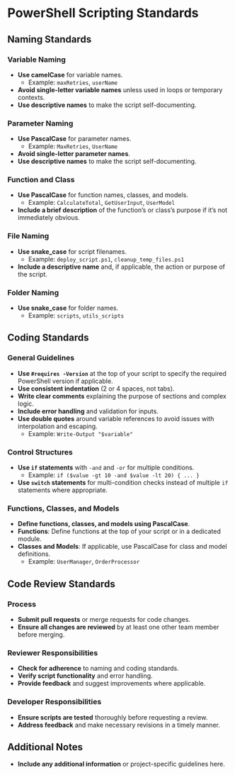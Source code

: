 # PowerShell Scripting Standards

## Naming Standards

### Variable Naming

- **Use camelCase** for variable names.
  - Example: `maxRetries`, `userName`
- **Avoid single-letter variable names** unless used in loops or temporary contexts.
- **Use descriptive names** to make the script self-documenting.

### Parameter Naming

- **Use PascalCase** for parameter names.
  - Example: `MaxRetries`, `UserName`
- **Avoid single-letter parameter names**.
- **Use descriptive names** to make the script self-documenting.

### Function and Class

- **Use PascalCase** for function names, classes, and models.
  - Example: `CalculateTotal`, `GetUserInput`, `UserModel`
- **Include a brief description** of the function’s or class’s purpose if it’s not immediately obvious.

### File Naming

- **Use snake_case** for script filenames.
  - Example: `deploy_script.ps1`, `cleanup_temp_files.ps1`
- **Include a descriptive name** and, if applicable, the action or purpose of the script.

### Folder Naming

- **Use snake_case** for folder names.
  - Example: `scripts`, `utils_scripts`

## Coding Standards

### General Guidelines

- **Use `#requires -Version`** at the top of your script to specify the required PowerShell version if applicable.
- **Use consistent indentation** (2 or 4 spaces, not tabs).
- **Write clear comments** explaining the purpose of sections and complex logic.
- **Include error handling** and validation for inputs.
- **Use double quotes** around variable references to avoid issues with interpolation and escaping.
  - Example: `Write-Output "$variable"`

### Control Structures

- **Use `if` statements** with `-and` and `-or` for multiple conditions.
  - Example: `if ($value -gt 10 -and $value -lt 20) { ... }`
- **Use `switch` statements** for multi-condition checks instead of multiple `if` statements where appropriate.

### Functions, Classes, and Models

- **Define functions, classes, and models using PascalCase**.
- **Functions**: Define functions at the top of your script or in a dedicated module.
- **Classes and Models**: If applicable, use PascalCase for class and model definitions.
  - Example: `UserManager`, `OrderProcessor`

## Code Review Standards

### Process

- **Submit pull requests** or merge requests for code changes.
- **Ensure all changes are reviewed** by at least one other team member before merging.

### Reviewer Responsibilities

- **Check for adherence** to naming and coding standards.
- **Verify script functionality** and error handling.
- **Provide feedback** and suggest improvements where applicable.

### Developer Responsibilities

- **Ensure scripts are tested** thoroughly before requesting a review.
- **Address feedback** and make necessary revisions in a timely manner.

## Additional Notes

- **Include any additional information** or project-specific guidelines here.
